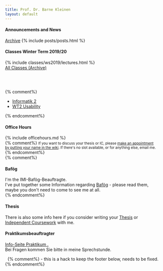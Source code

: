 ```yaml
---
title: Prof. Dr. Barne Kleinen
layout: default
---
```


<div class = "above">
<h4>Announcements and News</h4>
<a href="{{ site.baseurl }}/news/">Archive</a>
{% include posts/posts.html %}
</div>

<div class = "box">
<h4>Classes Winter Term 2019/20</h4>

<div>
{% include classes/ws2019/lectures.html %}
</div>
<a href="{{ site.baseurl }}/classes/">All Classes (Archive)</a>

<br/><br/>
</div>


{% comment%}
<ul>
<li><a href="{{ site.baseurl }}/classes/ws2018/info2">Informatik 2</a></li>
<li><a href="{{ site.baseurl }}/classes/ws2018/wt2">WT2 Usability</a></li>
</ul>
{% endcomment%}

<div class = "box">
<h4>Office Hours</h4>
  {% include officehours.md %}
<br/>
{% comment%}
<small>
If you want to discuss your thesis or IC, please <a href="https://github.com/bkleinen/bkleinen.github.io/wiki">make an appointment by putting your name in the wiki</a>. If there's no slot available, or for anything else, email me.
</small>
{% endcomment%}

</div>
{% comment%}
<div class = "box">
<h4>Baf&ouml;g</h4>
I'm the IMI-Baf&ouml;g-Beauftragte.<br/>
I've put together some Information regarding <a href="bafoeg/">Baf&ouml;g</a> - please read them, maybe you don't need to come to see me at all.
</div>
{% endcomment%}

<div class = "box">
<h4>Thesis</h4>
<p>There is also some info here if you consider writing your <a href="studies/thesis/">Thesis</a> or <a href="studies/thesis/independent_coursework">Independent Coursework</a> with me.</p>
</div>  

<div class = "box">
<h4>Praktikumsbeauftragter</h4>

<a href="studies/auslandspraktikum/">Info-Seite Praktikum .</a><br />
Bei Fragen kommen Sie bitte in meine Sprechstunde.<br />

<div class = "below">
&nbsp;
{% comment%}
- this is a hack to keep the footer below, needs to be fixed.
{% endcomment%}
</div>
